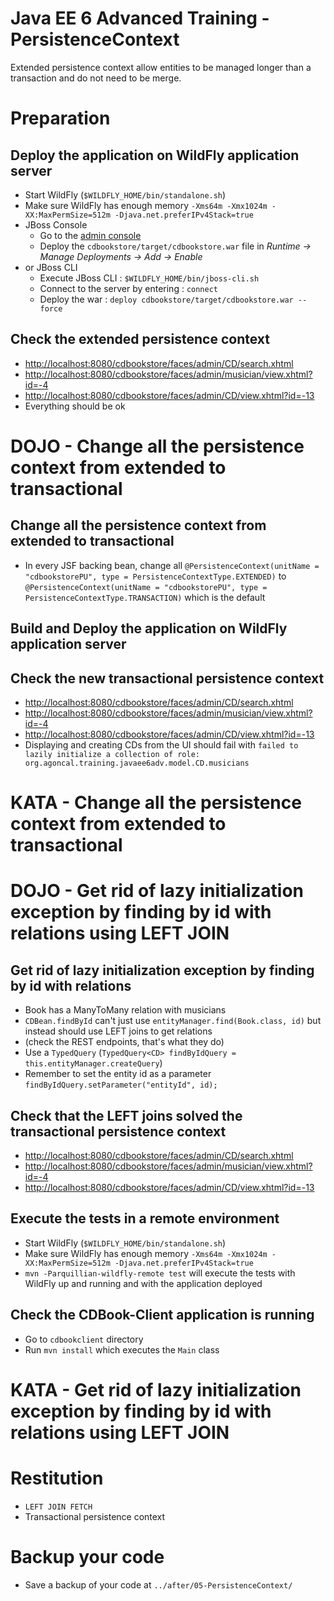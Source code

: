 # Java EE 6 Advanced Training - PersistenceContext

Extended persistence context allow entities to be managed longer than a transaction and do not need to be merge.

# Preparation

## Deploy the application on WildFly application server

* Start WildFly (`$WILDFLY_HOME/bin/standalone.sh`)
* Make sure WildFly has enough memory `-Xms64m -Xmx1024m -XX:MaxPermSize=512m -Djava.net.preferIPv4Stack=true`
* JBoss Console
	* Go to the [admin console](http://localhost:9990/)
	* Deploy the `cdbookstore/target/cdbookstore.war` file in _Runtime -> Manage Deployments -> Add -> Enable_
* or JBoss CLI
	* Execute JBoss CLI : `$WILDFLY_HOME/bin/jboss-cli.sh`
	* Connect to the server by entering : `connect` 
	* Deploy the war : `deploy cdbookstore/target/cdbookstore.war --force`  

## Check the extended persistence context

* [http://localhost:8080/cdbookstore/faces/admin/CD/search.xhtml]()
* [http://localhost:8080/cdbookstore/faces/admin/musician/view.xhtml?id=-4]()
* [http://localhost:8080/cdbookstore/faces/admin/CD/view.xhtml?id=-13]()
* Everything should be ok

# DOJO - Change all the persistence context from extended to transactional

## Change all the persistence context from extended to transactional

* In every JSF backing bean, change all `@PersistenceContext(unitName = "cdbookstorePU", type = PersistenceContextType.EXTENDED)` to `@PersistenceContext(unitName = "cdbookstorePU", type = PersistenceContextType.TRANSACTION)` which is the default

## Build and Deploy the application on WildFly application server

## Check the new transactional persistence context

* [http://localhost:8080/cdbookstore/faces/admin/CD/search.xhtml]()
* [http://localhost:8080/cdbookstore/faces/admin/musician/view.xhtml?id=-4]()
* [http://localhost:8080/cdbookstore/faces/admin/CD/view.xhtml?id=-13]()
* Displaying and creating CDs from the UI should fail with `failed to lazily initialize a collection of role: org.agoncal.training.javaee6adv.model.CD.musicians`

# KATA - Change all the persistence context from extended to transactional

# DOJO - Get rid of lazy initialization exception by finding by id with relations using LEFT JOIN

## Get rid of lazy initialization exception by finding by id with relations

* Book has a ManyToMany relation with musicians
* `CDBean.findById` can't just use `entityManager.find(Book.class, id)` but instead should use LEFT joins to get relations
* (check the REST endpoints, that's what they do)
* Use a `TypedQuery` (`TypedQuery<CD> findByIdQuery = this.entityManager.createQuery`)
* Remember to set the entity id as a parameter `findByIdQuery.setParameter("entityId", id);`

## Check that the LEFT joins solved the transactional persistence context

* [http://localhost:8080/cdbookstore/faces/admin/CD/search.xhtml]()
* [http://localhost:8080/cdbookstore/faces/admin/musician/view.xhtml?id=-4]()
* [http://localhost:8080/cdbookstore/faces/admin/CD/view.xhtml?id=-13]()

## Execute the tests in a remote environment

* Start WildFly (`$WILDFLY_HOME/bin/standalone.sh`)
* Make sure WildFly has enough memory `-Xms64m -Xmx1024m -XX:MaxPermSize=512m -Djava.net.preferIPv4Stack=true`
* `mvn -Parquillian-wildfly-remote test` will execute the tests with WildFly up and running and with the application deployed

## Check the CDBook-Client application is running

* Go to `cdbookclient` directory
* Run `mvn install` which executes the `Main` class

# KATA - Get rid of lazy initialization exception by finding by id with relations using LEFT JOIN

# Restitution

* `LEFT JOIN FETCH`
* Transactional persistence context

# Backup your code

* Save a backup of your code at `../after/05-PersistenceContext/`
